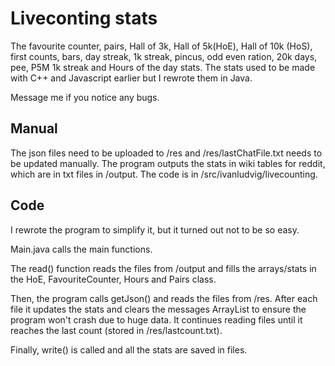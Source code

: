 # Liveconting stats

The favourite counter, pairs, Hall of 3k, Hall of 5k(HoE), Hall of 10k (HoS), first counts, bars, day streak, 1k streak, pincus, odd even ration, 20k days, pee, P5M 1k streak and Hours of the day stats. The stats used to be made with C++ and Javascript earlier but I rewrote them in Java. 

Message me if you notice any bugs.

## Manual

The json files need to be uploaded to /res and /res/lastChatFile.txt needs to be updated manually. The program outputs the stats in wiki tables for reddit, which are in txt files in /output. The code is in /src/ivanludvig/livecounting. 


## Code

I rewrote the program to simplify it, but it turned out not to be so easy. 

Main.java calls the main functions. 

The read() function reads the files from /output and fills the arrays/stats in the HoE, FavouriteCounter, Hours and Pairs class. 

Then, the program calls getJson() and reads the files from /res. After each file it updates the stats and clears the messages ArrayList to ensure the program won't crash due to huge data. It continues reading files until it reaches the last count (stored in /res/lastcount.txt).

Finally, write() is called and all the stats are saved in files.

